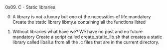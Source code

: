 0x09. C - Static libraries

0. A library is not a luxury but one of the necessities of life
mandatory
Create the static library libmy.a containing all the functions listed 

1. Without libraries what have we? We have no past and no future
mandatory
Create a script called create_static_lib.sh that creates a static library called liball.a from all the .c files that are in the current directory.
